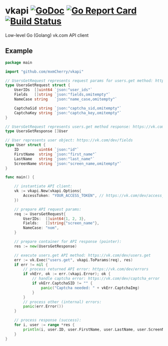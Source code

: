 # vkapi [![GoDoc](https://godoc.org/github.com/mxmCherry/vkapi?status.svg)](https://godoc.org/github.com/mxmCherry/vkapi) [![Go Report Card](https://goreportcard.com/badge/github.com/mxmCherry/vkapi)](https://goreportcard.com/report/github.com/mxmCherry/vkapi) [![Build Status](https://travis-ci.org/mxmCherry/vkapi.svg?branch=master)](https://travis-ci.org/mxmCherry/vkapi)

Low-level Go (Golang) vk.com API client


## Example

```go
package main

import "github.com/mxmCherry/vkapi"

// UsersGetRequest represents request params for users.get method: https://vk.com/dev/users.get
type UsersGetRequest struct {
	UserIDs  []uint64 `json:"user_ids"`
	Fields   []string `json:"fields,omitempty"`
	NameCase string   `json:"name_case,omitempty"`

	CaptchaSid string `json:"captcha_sid,omitempty"`
	CaptchaKey string `json:"captcha_key,omitempty"`
}

// UsersGetRequest represents users.get method response: https://vk.com/dev/users.get
type UsersGetResponse []User

// User represents user object: https://vk.com/dev/fields
type User struct {
	ID         uint64 `json:"id"`
	FirstName  string `json:"first_name"`
	LastName   string `json:"last_name"`
	ScreenName string `json:"screen_name,omitempty"`
}

func main() {

	// instantiate API client:
	vk := vkapi.New(vkapi.Options{
		AccessToken: "YOUR_ACCESS_TOKEN", // https://vk.com/dev/access_token
	})

	// prepare API request params:
	req := UsersGetRequest{
		UserIDs:  []uint64{1, 2, 3},
		Fields:   []string{"screen_name"},
		NameCase: "nom",
	}

	// prepare container for API response (pointer):
	res := new(UsersGetResponse)

	// execute users.get API method: https://vk.com/dev/users.get
	err := vk.Exec("users.get", vkapi.ToParams(req), res)
	if err != nil {
		// process returned API error: https://vk.com/dev/errors
		if vkErr, ok := err.(vkapi.Error); ok {
			// handle captcha error: https://vk.com/dev/captcha_error
			if vkErr.CaptchaSID != "" {
				panic("Captcha needed: " + vkErr.CaptchaImg)
			}
		}
		// process other (internal) errors:
		panic(err.Error())
	}

	// process response (success):
	for i, user := range *res {
		println(i, user.ID, user.FirstName, user.LastName, user.ScreenName)
	}
}
```
